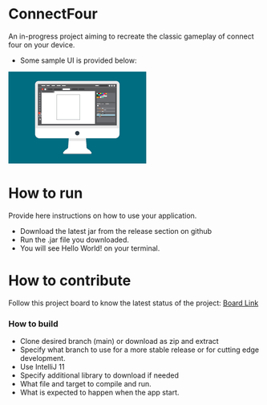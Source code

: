 # ConnectFour
An in-progress project aiming to recreate the classic gameplay of connect four on your device.
- Some sample UI is provided below:  

![This is a screenshot.](images.png)
# How to run
Provide here instructions on how to use your application.   
- Download the latest jar from the release section on github  
- Run the .jar file you downloaded.
- You will see Hello World! on your terminal. 

# How to contribute
Follow this project board to know the latest status of the project: [Board Link](https://github.com/orgs/cis3296f22/projects/94/views/1)

### How to build
- Clone desired branch (main) or download as zip and extract
- Specify what branch to use for a more stable release or for cutting edge development.  
- Use IntelliJ 11
- Specify additional library to download if needed 
- What file and target to compile and run. 
- What is expected to happen when the app start. 
